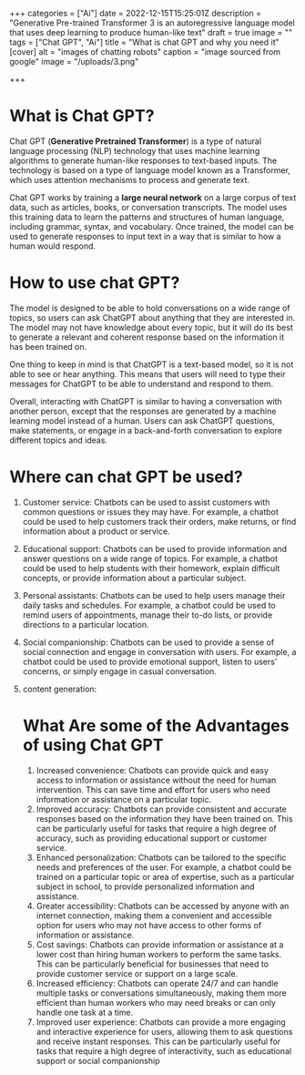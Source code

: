 +++
categories = ["Ai"]
date = 2022-12-15T15:25:01Z
description = "Generative Pre-trained Transformer 3 is an autoregressive language model that uses deep learning to produce human-like text"
draft = true
image = ""
tags = ["Chat GPT", "Ai"]
title = "What is chat GPT and why you need it"
[cover]
alt = "images of chatting robots"
caption = "image sourced from google"
image = "/uploads/3.png"

+++
# What is Chat GPT?

Chat GPT (**Generative Pretrained Transformer**) is a type of natural language processing (NLP) technology that uses machine learning algorithms to generate human-like responses to text-based inputs. The technology is based on a type of language model known as a Transformer, which uses attention mechanisms to process and generate text.

Chat GPT works by training a **large neural network** on a large corpus of text data, such as articles, books, or conversation transcripts. The model uses this training data to learn the patterns and structures of human language, including grammar, syntax, and vocabulary. Once trained, the model can be used to generate responses to input text in a way that is similar to how a human would respond.

# How to use chat GPT?

The model is designed to be able to hold conversations on a wide range of topics, so users can ask ChatGPT about anything that they are interested in. The model may not have knowledge about every topic, but it will do its best to generate a relevant and coherent response based on the information it has been trained on.

One thing to keep in mind is that ChatGPT is a text-based model, so it is not able to see or hear anything. This means that users will need to type their messages for ChatGPT to be able to understand and respond to them.

Overall, interacting with ChatGPT is similar to having a conversation with another person, except that the responses are generated by a machine learning model instead of a human. Users can ask ChatGPT questions, make statements, or engage in a back-and-forth conversation to explore different topics and ideas.

# Where can chat GPT be used?

1. Customer service: Chatbots can be used to assist customers with common questions or issues they may have. For example, a chatbot could be used to help customers track their orders, make returns, or find information about a product or service.
2. Educational support: Chatbots can be used to provide information and answer questions on a wide range of topics. For example, a chatbot could be used to help students with their homework, explain difficult concepts, or provide information about a particular subject.
3. Personal assistants: Chatbots can be used to help users manage their daily tasks and schedules. For example, a chatbot could be used to remind users of appointments, manage their to-do lists, or provide directions to a particular location.
4. Social companionship: Chatbots can be used to provide a sense of social connection and engage in conversation with users. For example, a chatbot could be used to provide emotional support, listen to users’ concerns, or simply engage in casual conversation.
5. content generation:

   # What Are some of the Advantages of using Chat GPT
   1. Increased convenience: Chatbots can provide quick and easy access to information or assistance without the need for human intervention. This can save time and effort for users who need information or assistance on a particular topic.
   2. Improved accuracy: Chatbots can provide consistent and accurate responses based on the information they have been trained on. This can be particularly useful for tasks that require a high degree of accuracy, such as providing educational support or customer service.
   3. Enhanced personalization: Chatbots can be tailored to the specific needs and preferences of the user. For example, a chatbot could be trained on a particular topic or area of expertise, such as a particular subject in school, to provide personalized information and assistance.
   4. Greater accessibility: Chatbots can be accessed by anyone with an internet connection, making them a convenient and accessible option for users who may not have access to other forms of information or assistance.
   5. Cost savings: Chatbots can provide information or assistance at a lower cost than hiring human workers to perform the same tasks. This can be particularly beneficial for businesses that need to provide customer service or support on a large scale.
   6. Increased efficiency: Chatbots can operate 24/7 and can handle multiple tasks or conversations simultaneously, making them more efficient than human workers who may need breaks or can only handle one task at a time.
   7. Improved user experience: Chatbots can provide a more engaging and interactive experience for users, allowing them to ask questions and receive instant responses. This can be particularly useful for tasks that require a high degree of interactivity, such as educational support or social companionship